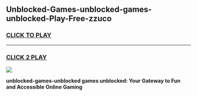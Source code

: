 
## Unblocked-Games-unblocked-games-unblocked-Play-Free-zzuco
<h3>
<a href="https://premium76.site?title=unblocked-games-unblocked&ref=12A">CLICK TO PLAY</a></h3>
<hr>

<h3>
<a href="https://premium76.site?title=unblocked-games-unblocked&ref=12A">CLICK 2 PLAY</a>
  
</h3>

<a href="https://premium76.site?title=unblocked-games-unblocked&ref=12A"><img src="https://clearcache.store/games.png"></a>


**unblocked-games-unblocked games unblocked: Your Gateway to Fun and Accessible Online Gaming**
